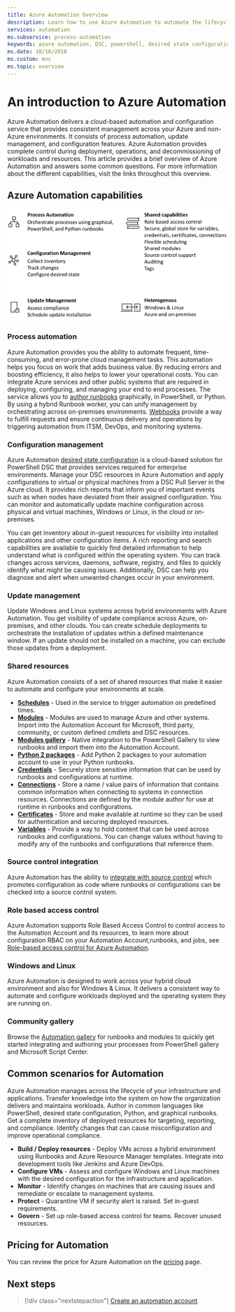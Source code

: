 ```yaml
---
title: Azure Automation Overview
description: Learn how to use Azure Automation to automate the lifecycle of infrastructure and applications.
services: automation
ms.subservice: process-automation
keywords: azure automation, DSC, powershell, desired state configuration, update management, change tracking, inventory, runbooks, python, graphical
ms.date: 10/18/2018
ms.custom: mvc
ms.topic: overview
---
```

# An introduction to Azure Automation

Azure Automation delivers a cloud-based automation and configuration service that provides consistent management across your Azure and non-Azure environments. It consists of process automation, update management, and configuration features. Azure Automation provides complete control during deployment, operations, and decommissioning of workloads and resources.
This article provides a brief overview of Azure Automation and answers some common questions. For more information about the different capabilities, visit the links throughout this overview.

## Azure Automation capabilities

![Automation overview capabilities](media/automation-overview/automation-overview.png)

### Process automation

Azure Automation provides you the ability to automate frequent, time-consuming, and error-prone cloud management tasks. This automation helps you focus on work that adds business value. By reducing errors and boosting efficiency, it also helps to lower your operational costs. You can integrate Azure services and other public systems that are required in deploying, configuring, and managing your end to end processes. The service allows you to [author runbooks](automation-runbook-types.md) graphically, in PowerShell, or Python. By using a hybrid Runbook worker, you can unify management by orchestrating across on-premises environments. [Webhooks](automation-webhooks.md) provide a way to fulfill requests and ensure continuous delivery and operations by triggering automation from ITSM, DevOps, and monitoring systems.

### Configuration management

Azure Automation [desired state configuration](automation-dsc-overview.md) is a cloud-based solution for PowerShell DSC that provides services required for enterprise environments. Manage your DSC resources in Azure Automation and apply configurations to virtual or physical machines from a DSC Pull Server in the Azure cloud. It provides rich reports that inform you of important events such as when nodes have deviated from their assigned configuration. You can monitor and automatically update machine configuration across physical and virtual machines, Windows or Linux, in the cloud or on-premises.

You can get inventory about in-guest resources for visibility into installed applications and other configuration items. A rich reporting and search capabilities are available to quickly find detailed information to help understand what is configured within the operating system. You can track changes across services, daemons, software, registry, and files to quickly identify what might be causing issues. Additionally, DSC can help you diagnose and alert when unwanted changes occur in your environment.

### Update management

Update Windows and Linux systems across hybrid environments with Azure Automation. You get visibility of update compliance across Azure, on-premises, and other clouds. You can create schedule deployments to orchestrate the installation of updates within a defined maintenance window. If an update should not be installed on a machine, you can exclude those updates from a deployment.

### <a name="shared-resources"></a>Shared resources

Azure Automation consists of a set of shared resources that make it easier to automate and configure your environments at scale.

* **[Schedules](automation-schedules.md)** - Used in the service to trigger automation on predefined times.
* **[Modules](automation-integration-modules.md)** -  Modules are used to manage Azure and other systems. Import into the Automation Account for Microsoft, third party, community, or custom defined cmdlets and DSC resources.
* **[Modules gallery](automation-runbook-gallery.md)** - Native integration to the PowerShell Gallery to view runbooks and import them into the Automation Account.
* **[Python 2 packages](python-packages.md)** - Add Python 2 packages to your automation account to use in your Python runbooks.
* **[Credentials](automation-credentials.md)** - Securely store sensitive information that can be used by runbooks and configurations at runtime.
* **[Connections](automation-connections.md)** - Store a name / value pairs of information that contains common information when connecting to systems in connection resources. Connections are defined by the module author for use at runtime in runbooks and configurations.
* **[Certificates](automation-certificates.md)** - Store and make available at runtime so they can be used for authentication and securing deployed resources.
* **[Variables](automation-variables.md)** - Provide a way to hold content that can be used across runbooks and configurations. You can change values without having to modify any of the runbooks and configurations that reference them.

### Source control integration

Azure Automation has the ability to [integrate with source control](source-control-integration.md) which promotes configuration as code where runbooks or configurations can be checked into a source control system.

### Role based access control

Azure Automation supports Role Based Access Control to control access to the Automation Account and its resources, to learn more about configuration RBAC on your Automation Account,runbooks, and jobs, see [Role-based access control for Azure Automation](automation-role-based-access-control.md).

### Windows and Linux

Azure Automation is designed to work across your hybrid cloud environment and also for Windows & Linux. It delivers a consistent way to automate and configure workloads deployed and the operating system they are running on.

### Community gallery

Browse the [Automation gallery](automation-runbook-gallery.md) for runbooks and modules to quickly get started integrating and authoring your processes from PowerShell gallery and Microsoft Script Center.

## Common scenarios for Automation

Azure Automation manages across the lifecycle of your infrastructure and applications. Transfer knowledge into the system on how the organization delivers and maintains workloads. Author in common languages like PowerShell, desired state configuration, Python, and graphical runbooks. Get a complete inventory of deployed resources for targeting, reporting, and compliance. Identify changes that can cause misconfiguration and improve operational compliance.

* **Build / Deploy resources** - Deploy VMs across a hybrid environment using Runbooks and Azure Resource Manager templates. Integrate into development tools like Jenkins and Azure DevOps.
* **Configure VMs** - Assess and configure Windows and Linux machines with the desired configuration for the infrastructure and application.
* **Monitor** - Identify changes on machines that are causing issues and remediate or escalate to management systems.
* **Protect** - Quarantine VM if security alert is raised. Set in-guest requirements.
* **Govern** - Set up role-based access control for teams. Recover unused resources.

## Pricing for Automation

You can review the price for Azure Automation on the [pricing](https://azure.microsoft.com/pricing/details/automation/) page.

## Next steps

> [!div class="nextstepaction"]
> [Create an automation account](automation-quickstart-create-account.md)

